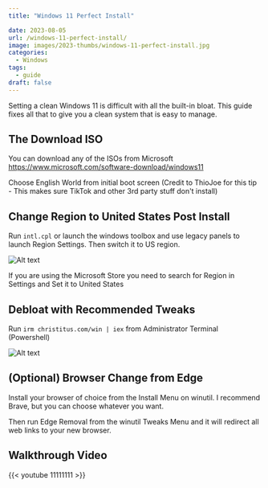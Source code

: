```yaml
---
title: "Windows 11 Perfect Install"

date: 2023-08-05
url: /windows-11-perfect-install/
image: images/2023-thumbs/windows-11-perfect-install.jpg
categories:
  - Windows
tags:
  - guide
draft: false
---
```

Setting a clean Windows 11 is difficult with all the built-in bloat. This guide fixes all that to give you a clean system that is easy to manage.
<!--more-->

## The Download ISO

You can download any of the ISOs from Microsoft <https://www.microsoft.com/software-download/windows11>

Choose English World from initial boot screen (Credit to ThioJoe for this tip - This makes sure TikTok and other 3rd party stuff don't install)

## Change Region to United States Post Install

Run `intl.cpl` or launch the windows toolbox and use legacy panels to launch Region Settings. Then switch it to US region.

![Alt text](/images/2023/windows-11-perfect-install/region.png)

If you are using the Microsoft Store you need to search for Region in Settings and Set it to United States

## Debloat with Recommended Tweaks

Run `irm christitus.com/win | iex` from Administrator Terminal (Powershell)

![Alt text](/images/2023/windows-11-perfect-install/winutil.png)

## (Optional) Browser Change from Edge

Install your browser of choice from the Install Menu on winutil. I recommend Brave, but you can choose whatever you want.

Then run Edge Removal from the winutil Tweaks Menu and it will redirect all web links to your new browser.

## Walkthrough Video

{{< youtube 11111111 >}}
